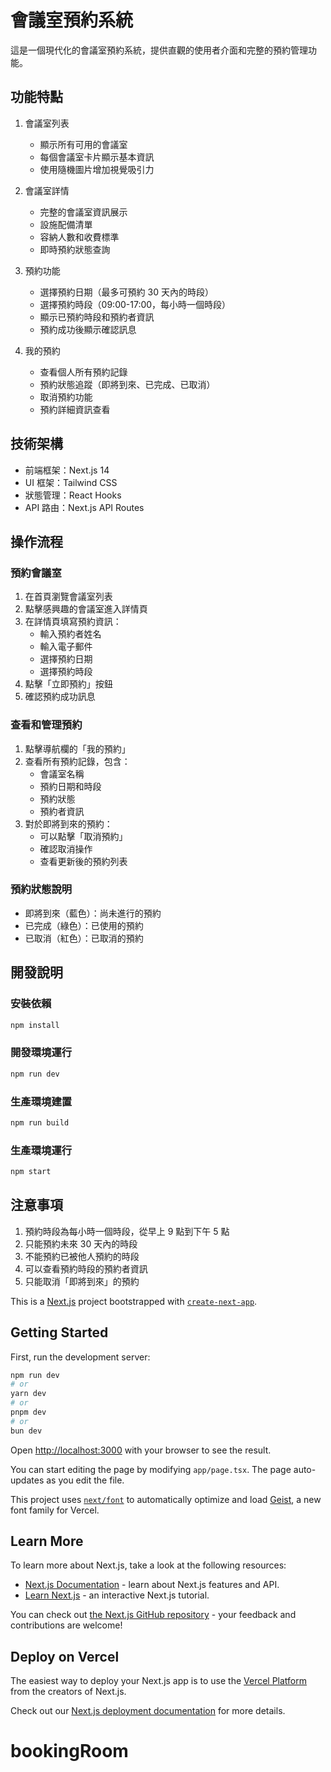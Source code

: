 # 會議室預約系統

這是一個現代化的會議室預約系統，提供直觀的使用者介面和完整的預約管理功能。

## 功能特點

1. 會議室列表
   - 顯示所有可用的會議室
   - 每個會議室卡片顯示基本資訊
   - 使用隨機圖片增加視覺吸引力

2. 會議室詳情
   - 完整的會議室資訊展示
   - 設施配備清單
   - 容納人數和收費標準
   - 即時預約狀態查詢

3. 預約功能
   - 選擇預約日期（最多可預約 30 天內的時段）
   - 選擇預約時段（09:00-17:00，每小時一個時段）
   - 顯示已預約時段和預約者資訊
   - 預約成功後顯示確認訊息

4. 我的預約
   - 查看個人所有預約記錄
   - 預約狀態追蹤（即將到來、已完成、已取消）
   - 取消預約功能
   - 預約詳細資訊查看

## 技術架構

- 前端框架：Next.js 14
- UI 框架：Tailwind CSS
- 狀態管理：React Hooks
- API 路由：Next.js API Routes

## 操作流程

### 預約會議室
1. 在首頁瀏覽會議室列表
2. 點擊感興趣的會議室進入詳情頁
3. 在詳情頁填寫預約資訊：
   - 輸入預約者姓名
   - 輸入電子郵件
   - 選擇預約日期
   - 選擇預約時段
4. 點擊「立即預約」按鈕
5. 確認預約成功訊息

### 查看和管理預約
1. 點擊導航欄的「我的預約」
2. 查看所有預約記錄，包含：
   - 會議室名稱
   - 預約日期和時段
   - 預約狀態
   - 預約者資訊
3. 對於即將到來的預約：
   - 可以點擊「取消預約」
   - 確認取消操作
   - 查看更新後的預約列表

### 預約狀態說明
- 即將到來（藍色）：尚未進行的預約
- 已完成（綠色）：已使用的預約
- 已取消（紅色）：已取消的預約

## 開發說明

### 安裝依賴
```bash
npm install
```

### 開發環境運行
```bash
npm run dev
```

### 生產環境建置
```bash
npm run build
```

### 生產環境運行
```bash
npm start
```

## 注意事項

1. 預約時段為每小時一個時段，從早上 9 點到下午 5 點
2. 只能預約未來 30 天內的時段
3. 不能預約已被他人預約的時段
4. 可以查看預約時段的預約者資訊
5. 只能取消「即將到來」的預約

This is a [Next.js](https://nextjs.org) project bootstrapped with [`create-next-app`](https://nextjs.org/docs/app/api-reference/cli/create-next-app).

## Getting Started

First, run the development server:

```bash
npm run dev
# or
yarn dev
# or
pnpm dev
# or
bun dev
```

Open [http://localhost:3000](http://localhost:3000) with your browser to see the result.

You can start editing the page by modifying `app/page.tsx`. The page auto-updates as you edit the file.

This project uses [`next/font`](https://nextjs.org/docs/app/building-your-application/optimizing/fonts) to automatically optimize and load [Geist](https://vercel.com/font), a new font family for Vercel.

## Learn More

To learn more about Next.js, take a look at the following resources:

- [Next.js Documentation](https://nextjs.org/docs) - learn about Next.js features and API.
- [Learn Next.js](https://nextjs.org/learn) - an interactive Next.js tutorial.

You can check out [the Next.js GitHub repository](https://github.com/vercel/next.js) - your feedback and contributions are welcome!

## Deploy on Vercel

The easiest way to deploy your Next.js app is to use the [Vercel Platform](https://vercel.com/new?utm_medium=default-template&filter=next.js&utm_source=create-next-app&utm_campaign=create-next-app-readme) from the creators of Next.js.

Check out our [Next.js deployment documentation](https://nextjs.org/docs/app/building-your-application/deploying) for more details.
# bookingRoom
